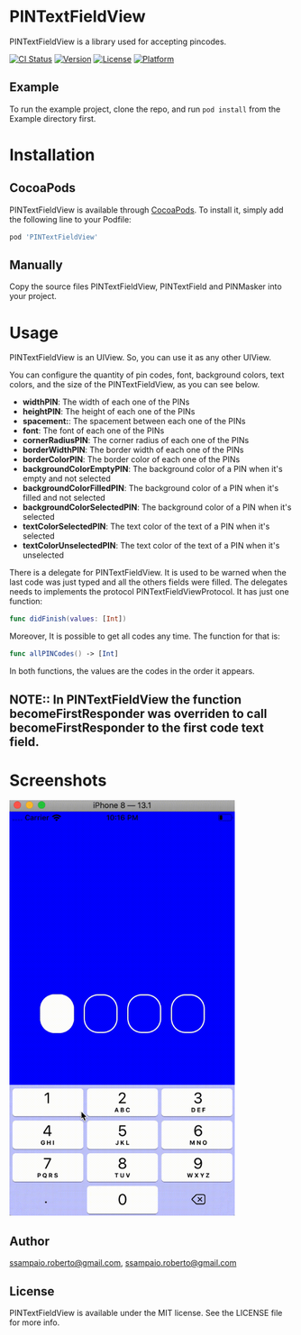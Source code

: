 # PINTextFieldView

PINTextFieldView is a library used for accepting pincodes.

[![CI Status](https://img.shields.io/travis/ssampaio.roberto@gmail.com/PINTextFieldView.svg?style=flat)](https://travis-ci.org/ssampaio.roberto@gmail.com/PINTextFieldView)
[![Version](https://img.shields.io/cocoapods/v/PINTextFieldView.svg?style=flat)](https://cocoapods.org/pods/PINTextFieldView)
[![License](https://img.shields.io/cocoapods/l/PINTextFieldView.svg?style=flat)](https://cocoapods.org/pods/PINTextFieldView)
[![Platform](https://img.shields.io/cocoapods/p/PINTextFieldView.svg?style=flat)](https://cocoapods.org/pods/PINTextFieldView)

## Example

To run the example project, clone the repo, and run `pod install` from the Example directory first.

# Installation

## CocoaPods

PINTextFieldView is available through [CocoaPods](https://cocoapods.org). To install
it, simply add the following line to your Podfile:

```ruby
pod 'PINTextFieldView'
```

## Manually
Copy the source files PINTextFieldView, PINTextField and PINMasker into your project.

# Usage
PINTextFieldView is an UIView. So, you can use it as any other UIView.

You can configure the quantity of pin codes, font, background colors, text colors, and the size of the PINTextFieldView, as you can see below.


* **widthPIN**: The width of each one of the PINs
* **heightPIN**: The height of each one of the PINs
* **spacement:**: The spacement between each one of the PINs
* **font**: The font of each one of the PINs
* **cornerRadiusPIN**: The corner radius of each one of the PINs
* **borderWidthPIN**: The border width of each one of the PINs
* **borderColorPIN**: The border color of each one of the PINs
* **backgroundColorEmptyPIN**: The background color of a PIN when it's empty and not selected
* **backgroundColorFilledPIN**: The background color of a PIN when it's filled and not selected
* **backgroundColorSelectedPIN**: The background color of a PIN when it's selected
* **textColorSelectedPIN**: The text color of the text of a PIN when it's selected
* **textColorUnselectedPIN**: The text color of the text of a PIN when it's unselected

There is a delegate for PINTextFieldView. It is used to be warned when the last code was just typed and all the others fields were filled. The delegates needs to implements the protocol PINTextFieldViewProtocol. It has just one function:

```swift
func didFinish(values: [Int])
```

Moreover, It is possible to get all codes any time. The function for that is:

```swift
func allPINCodes() -> [Int]
```

In both functions, the values are the codes in the order it appears.

## **NOTE:**: In PINTextFieldView the function becomeFirstResponder was overriden to call becomeFirstResponder to the first code text field.

# Screenshots
<img src="Screenshots/PINCodeViewExample.gif" width="400">

## Author

ssampaio.roberto@gmail.com, ssampaio.roberto@gmail.com

## License

PINTextFieldView is available under the MIT license. See the LICENSE file for more info.
